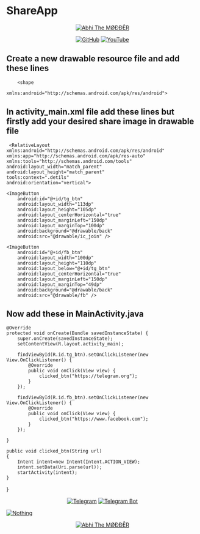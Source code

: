 # ShareApp

<p align="center"><a href="https://github.com/AbhiTheModder"><img title="Abhi The MØÐÐĒR" src="https://github-readme-stats.vercel.app/api?username=AbhiTheModder&show_icons=true&include_all_commits=true&theme=chartreuse-dark&cache_seconds=3200"></a>
</p>

<p align="center">
<a href="https://github.com/AbhiTheModder"><img title="GitHub" src="https://img.shields.io/badge/Abhi-TheModder-brightgreen?style=for-the-badge&logo=github"></a>
<a href="https://www.youtube.com/channel/UCtBILuQgvXHPfvOUdcmMS2Q"><img title="YouTube" src="https://img.shields.io/badge/YouTube-Abhi The MØÐÐĒR-red?style=for-the-badge&logo=Youtube"></a>
</p>

## Create a new drawable resource file and add these lines

        <shape

    xmlns:android="http://schemas.android.com/apk/res/android">
<stroke android:color="@color/black"
    android:width="2dp"/>
    <solid
        android:color="#00FFFFFF"/>

</shape>


## In activity_main.xml file add these lines but firstly add your desired share image in drawable file  

     <RelativeLayout xmlns:android="http://schemas.android.com/apk/res/android"
    xmlns:app="http://schemas.android.com/apk/res-auto"
    xmlns:tools="http://schemas.android.com/tools"
    android:layout_width="match_parent"
    android:layout_height="match_parent"
    tools:context=".detils"
    android:orientation="vertical">

    <ImageButton
        android:id="@+id/tg_btn"
        android:layout_width="113dp"
        android:layout_height="105dp"
        android:layout_centerHorizontal="true"
        android:layout_marginLeft="150dp"
        android:layout_marginTop="100dp"
        android:background="@drawable/back"
        android:src="@drawable/ic_join" />

    <ImageButton
        android:id="@+id/fb_btn"
        android:layout_width="100dp"
        android:layout_height="110dp"
        android:layout_below="@+id/tg_btn"
        android:layout_centerHorizontal="true"
        android:layout_marginLeft="150dp"
        android:layout_marginTop="49dp"
        android:background="@drawable/back"
        android:src="@drawable/fb" />


</RelativeLayout>

## Now add these in MainActivity.java


    @Override
    protected void onCreate(Bundle savedInstanceState) {
        super.onCreate(savedInstanceState);
        setContentView(R.layout.activity_main);

        findViewById(R.id.tg_btn).setOnClickListener(new View.OnClickListener() {
            @Override
            public void onClick(View view) {
                clicked_btn("https://telegram.org");
            }
        });

        findViewById(R.id.fb_btn).setOnClickListener(new View.OnClickListener() {
            @Override
            public void onClick(View view) {
                clicked_btn("https://www.facebook.com");
            }
        });

    }

    public void clicked_btn(String url)
    {
        Intent intent=new Intent(Intent.ACTION_VIEW);
        intent.setData(Uri.parse(url));
        startActivity(intent);
    }

}

<p align="center">
<a href="https://t.me/joinchat/xP-wW-A5mIBmMjY1"><img title="Telegram" src="https://img.shields.io/badge/Telegram-black?style=for-the-badge&logo=Telegram"></a>
<a href="https://t.me/Mods_byAbhi_demandbot"><img title="Telegram Bot" src="https://img.shields.io/badge/Telegram-bot-black?style=for-the-badge&logo=Telegram_bot"></a>

<a href="https://github.com/AbhiTheModder/"><img title="Nothing" src="https://github-readme-stats.vercel.app/api/pin/?username=AbhiTheModder&repo=Abhi-The-Modder&theme=vision-friendly-dark"></a>


<p align="center">
<a href="https://github.com/AbhiTheModder"><img title="Abhi The MØÐÐĒR" src="https://github-readme-stats.vercel.app/api/top-langs/?username=AbhiTheModder&layout=compact"></a>
</p>

